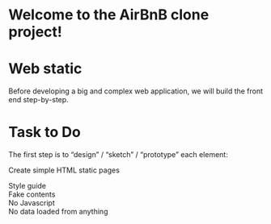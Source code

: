 # Welcome to the AirBnB clone project!

<h1> Web static </h1>


Before developing a big and complex web application, we will build the front end step-by-step.

<h1> Task to Do </h1>

The first step is to “design” / “sketch” / “prototype” each element:

<p> Create simple HTML static pages </p>
Style guide <br>
Fake contents  <br>
No Javascript <br>
No data loaded from anything
